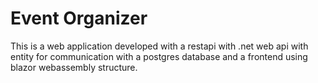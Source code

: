 # Event Organizer
This is a web application developed with a restapi with .net web api with entity for communication with a postgres database and a frontend using blazor webassembly structure.
